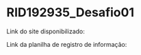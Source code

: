# RID192935_Desafio01

Link do site disponibilizado: 

Link da planilha de registro de informação: 
